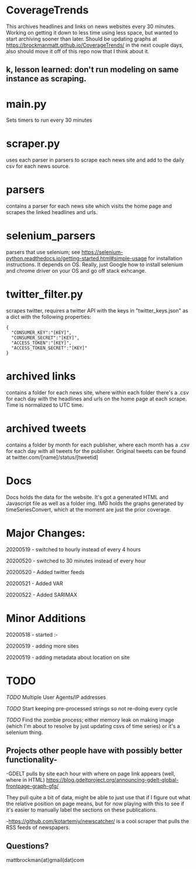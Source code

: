 # CoverageTrends
This archives headlines and links on news websites every 30 minutes. Working on getting it down to less time using less space, but wanted to start archiving sooner than later. Should be updating graphs at https://brockmanmatt.github.io/CoverageTrends/ in the next couple days, also should move it off of this repo now that I think about it.

## k, lesson learned: don't run modeling on same instance as scraping.

# main.py
Sets timers to run every 30 minutes

# scraper.py
uses each parser in parsers to scrape each news site and add to the daily csv for each news source.

# parsers
contains a parser for each news site which visits the home page and scrapes the linked headlines and urls.

# selenium_parsers
parsers that use selenium; see https://selenium-python.readthedocs.io/getting-started.html#simple-usage for installation instructions. It depends on OS. Really, just Google how to install selenium and chrome driver on your OS and go off stack exhcange.

# twitter_filter.py
scrapes twitter, requires a twitter API with the keys in "twitter_keys.json" as a dict with the following properties:
```
{
  "CONSUMER_KEY":"[KEY]",
  "CONSUMER_SECRET":"[KEY]",
  "ACCESS_TOKEN":"[KEY]",
  "ACCESS_TOKEN_SECRET":"[KEY]"
}

```

# archived links
contains a folder for each news site, where within each folder there's a .csv for each day with the headlines and urls on the home page at each scrape. Time is normalized to UTC time.

# archived tweets
contains a folder by month for each publisher, where each month has a .csv for each day with all tweets for the publisher. Original tweets can be found at twitter.com/[name]/status/[tweetid]

# Docs
Docs holds the data for the website. It's got a generated HTML and Javascript file as well as a folder img. IMG holds the graphs generated by timeSeriesConvert, which at the moment are just the prior coverage.


# Major Changes:
20200519 - switched to hourly instead of every 4 hours

20200520 - switched to 30 minutes instead of every hour

20200520 - Added twitter feeds

20200521 - Added VAR

20200522 - Added SARIMAX


# Minor Additions

20200518 - started :-

20200519 - adding more sites

20200519 - adding metadata about location on site


# TODO

_TODO_ Multiple User Agents/IP addresses

_TODO_ Start keeping pre-processed strings so not re-doing every cycle

_TODO_ Find the zombie process; either memory leak on making image (which I'm about to resolve by just updating csvs of time series) or it's a selenium thing.



## Projects other people have with possibly better functionality-

-GDELT pulls by site each hour with where on page link appears (well, where in HTML)
https://blog.gdeltproject.org/announcing-gdelt-global-frontpage-graph-gfg/

They pull quite a bit of data, might be able to just use that if I figure out what the relative position on page means, but for now playing with this to see if it's easier to manually label the sections on these publications.

-https://github.com/kotartemiy/newscatcher/ is a cool scraper that pulls the RSS feeds of newspapers.


## Questions?
mattbrockman(at)gmail(dat)com
